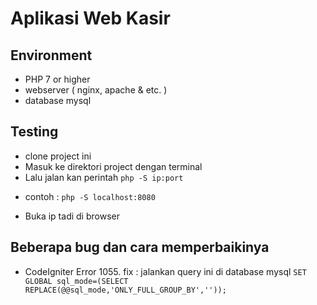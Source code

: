 # Aplikasi Web Kasir

## Environment
 - PHP 7 or higher
 - webserver ( nginx, apache & etc. )
 - database mysql

## Testing
 - clone project ini
 - Masuk ke direktori project dengan terminal
 - Lalu jalan kan perintah ``` php -S ip:port ```
  * contoh : ``` php -S localhost:8080 ```
 - Buka ip tadi di browser

## Beberapa bug dan cara memperbaikinya
 - CodeIgniter Error 1055. fix : jalankan query ini di database mysql ``` SET GLOBAL sql_mode=(SELECT REPLACE(@@sql_mode,'ONLY_FULL_GROUP_BY','')); ```
